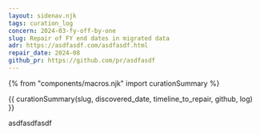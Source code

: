 ```yaml
---
layout: sidenav.njk
tags: curation_log
concern: 2024-03-fy-off-by-one
slug: Repair of FY end dates in migrated data
adr: https://asdfasdf.com/asdfasdf.html
repair_date: 2024-08
github_pr: https://github.com/pr/asdfasdf
---
```


{% from "components/macros.njk" import curationSummary %}

{{ curationSummary(slug, discovered_date, timeline_to_repair, github, log) }}

asdfasdfasdf

